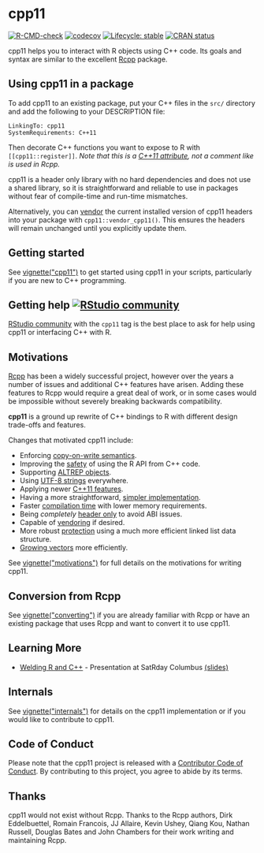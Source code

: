 # cpp11

<!-- badges: start -->
[![R-CMD-check](https://github.com/r-lib/cpp11/actions/workflows/R-CMD-check.yaml/badge.svg)](https://github.com/r-lib/cpp11/actions/workflows/R-CMD-check.yaml)
[![codecov](https://app.codecov.io/gh/r-lib/cpp11/branch/main/graph/badge.svg?token=EEWYoCYxQ2)](https://app.codecov.io/gh/r-lib/cpp11)
[![Lifecycle: stable](https://img.shields.io/badge/lifecycle-stable-brightgreen.svg)](https://lifecycle.r-lib.org/articles/stages.html#stable)
[![CRAN status](https://www.r-pkg.org/badges/version/cpp11)](https://CRAN.R-project.org/package=cpp11)
<!-- badges: end -->

cpp11 helps you to interact with R objects using C++ code.
Its goals and syntax are similar to the excellent [Rcpp](https://cran.r-project.org/package=Rcpp) package.

## Using cpp11 in a package

To add cpp11 to an existing package, put your C++ files in the `src/` directory and add the following to your DESCRIPTION file:

```
LinkingTo: cpp11
SystemRequirements: C++11
```

Then decorate C++ functions you want to expose to R with `[[cpp11::register]]`. 
*Note that this is a [C++11 attribute](https://en.cppreference.com/w/cpp/language/attributes), not a comment like is used in Rcpp.*

cpp11 is a header only library with no hard dependencies and does not use a shared library, so it is straightforward and reliable to use in packages without fear of compile-time and run-time mismatches.

Alternatively, you can [vendor](https://cpp11.r-lib.org/articles/motivations.html#vendoring) the current installed version of cpp11 headers into your package with `cpp11::vendor_cpp11()`.
This ensures the headers will remain unchanged until you explicitly update them.

## Getting started

See [vignette("cpp11")](https://cpp11.r-lib.org/articles/cpp11.html) to get started using cpp11 in your scripts, particularly if you are new to C++ programming.

## Getting help [![RStudio community](https://img.shields.io/badge/community-cpp11-blue?style=social&logo=rstudio&logoColor=75AADB)](https://community.rstudio.com/new-topic?category=Package%20development&tags=cpp11)

[RStudio community](https://community.rstudio.com/new-topic?category=Package%20development&tags=cpp11) with the `cpp11` tag is the best place to ask for help using cpp11 or interfacing C++ with R.

## Motivations

[Rcpp](https://cran.r-project.org/package=Rcpp) has been a widely successful project, however over the years a number of issues and additional C++ features have arisen.
Adding these features to Rcpp would require a great deal of work, or in some cases would be impossible without severely breaking backwards compatibility.

**cpp11** is a ground up rewrite of C++ bindings to R with different design trade-offs and features.

Changes that motivated cpp11 include:

- Enforcing [copy-on-write semantics](https://cpp11.r-lib.org/articles/motivations.html#copy-on-write-semantics).
- Improving the [safety](https://cpp11.r-lib.org/articles/motivations.html#improve-safety) of using the R API from C++ code.
- Supporting [ALTREP objects](https://cpp11.r-lib.org/articles/motivations.html#altrep-support).
- Using [UTF-8 strings](https://cpp11.r-lib.org/articles/motivations.html#utf-8-everywhere) everywhere.
- Applying newer [C++11 features](https://cpp11.r-lib.org/articles/motivations.html#c11-features).
- Having a more straightforward, [simpler implementation](https://cpp11.r-lib.org/articles/motivations.html#simpler-implementation).
- Faster [compilation time](https://cpp11.r-lib.org/articles/motivations.html#compilation-speed) with lower memory requirements.
- Being *completely* [header only](https://cpp11.r-lib.org/articles/motivations.html#header-only) to avoid ABI issues.
- Capable of [vendoring](https://cpp11.r-lib.org/articles/motivations.html#vendoring) if desired.
- More robust [protection](https://cpp11.r-lib.org/articles/motivations.html#protection) using a much more efficient linked list data structure.
- [Growing vectors](https://cpp11.r-lib.org/articles/motivations.html#growing-vectors) more efficiently.

See [vignette("motivations")](https://cpp11.r-lib.org/articles/motivations.html) for full details on the motivations for writing cpp11.

## Conversion from Rcpp

See [vignette("converting")](https://cpp11.r-lib.org/articles/converting.html) if you are already familiar with Rcpp or have an existing package that uses Rcpp and want to convert it to use cpp11.

## Learning More

- [Welding R and C++](https://www.youtube.com/watch?v=_kq0N0FNIjA) - Presentation at SatRday Columbus [(slides)](https://speakerdeck.com/jimhester/cpp11-welding-r-and-c-plus-plus)


## Internals

See [vignette("internals")](https://cpp11.r-lib.org/articles/internals.html) for details on the cpp11 implementation or if you would like to contribute to cpp11.

## Code of Conduct

Please note that the cpp11 project is released with a [Contributor Code of Conduct](https://cpp11.r-lib.org/CODE_OF_CONDUCT.html). By contributing to this project, you agree to abide by its terms.

## Thanks

cpp11 would not exist without Rcpp.
Thanks to the Rcpp authors, Dirk Eddelbuettel, Romain Francois, JJ Allaire, Kevin Ushey, Qiang Kou, Nathan Russell, Douglas Bates and John Chambers for their work writing and maintaining Rcpp.
